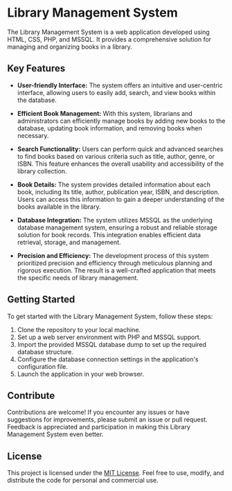 # Library Management System

The Library Management System is a web application developed using HTML, CSS, PHP, and MSSQL. It provides a comprehensive solution for managing and organizing books in a library.

## Key Features

- **User-friendly Interface:** The system offers an intuitive and user-centric interface, allowing users to easily add, search, and view books within the database.

- **Efficient Book Management:** With this system, librarians and administrators can efficiently manage books by adding new books to the database, updating book information, and removing books when necessary.

- **Search Functionality:** Users can perform quick and advanced searches to find books based on various criteria such as title, author, genre, or ISBN. This feature enhances the overall usability and accessibility of the library collection.

- **Book Details:** The system provides detailed information about each book, including its title, author, publication year, ISBN, and description. Users can access this information to gain a deeper understanding of the books available in the library.

- **Database Integration:** The system utilizes MSSQL as the underlying database management system, ensuring a robust and reliable storage solution for book records. This integration enables efficient data retrieval, storage, and management.

- **Precision and Efficiency:** The development process of this system prioritized precision and efficiency through meticulous planning and rigorous execution. The result is a well-crafted application that meets the specific needs of library management.

## Getting Started

To get started with the Library Management System, follow these steps:

1. Clone the repository to your local machine.
2. Set up a web server environment with PHP and MSSQL support.
3. Import the provided MSSQL database dump to set up the required database structure.
4. Configure the database connection settings in the application's configuration file.
5. Launch the application in your web browser.

## Contribute

Contributions are welcome! If you encounter any issues or have suggestions for improvements, please submit an issue or pull request. Feedback is appreciated and participation in making this Library Management System even better.

## License

This project is licensed under the [MIT License](./LICENSE). Feel free to use, modify, and distribute the code for personal and commercial use.
